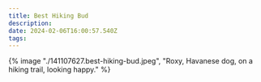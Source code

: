 ```yaml
---
title: Best Hiking Bud
description: 
date: 2024-02-06T16:00:57.540Z
tags: 
---
```

{% image "./141107627.best-hiking-bud.jpeg", "Roxy, Havanese dog, on a hiking trail, looking happy." %}
